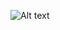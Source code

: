 ![Alt text](https://spotify-recently-played-readme.vercel.app/api?user=31n75zap74pmloq7pdfhnkqizocm&count={count})
